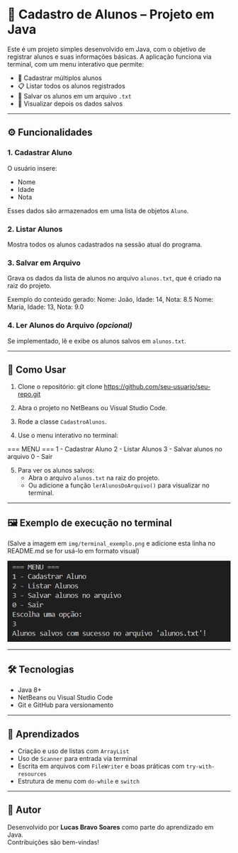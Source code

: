 # 📘 Cadastro de Alunos – Projeto em Java

Este é um projeto simples desenvolvido em Java, com o objetivo de registrar alunos e suas informações básicas. A aplicação funciona via terminal, com um menu interativo que permite:

- 👤 Cadastrar múltiplos alunos
- 📋 Listar todos os alunos registrados
- 💾 Salvar os alunos em um arquivo `.txt`
- 📂 Visualizar depois os dados salvos

---

## ⚙️ Funcionalidades

### 1. Cadastrar Aluno
O usuário insere:
- Nome
- Idade
- Nota

Esses dados são armazenados em uma lista de objetos `Aluno`.

### 2. Listar Alunos
Mostra todos os alunos cadastrados na sessão atual do programa.

### 3. Salvar em Arquivo
Grava os dados da lista de alunos no arquivo `alunos.txt`, que é criado na raiz do projeto.

Exemplo do conteúdo gerado:
Nome: João, Idade: 14, Nota: 8.5
Nome: Maria, Idade: 13, Nota: 9.0

### 4. Ler Alunos do Arquivo *(opcional)*
Se implementado, lê e exibe os alunos salvos em `alunos.txt`.

---

## 🧪 Como Usar

1. Clone o repositório:
git clone https://github.com/seu-usuario/seu-repo.git

2. Abra o projeto no NetBeans ou Visual Studio Code.

3. Rode a classe `CadastroAlunos`.

4. Use o menu interativo no terminal:

=== MENU ===
1 - Cadastrar Aluno
2 - Listar Alunos
3 - Salvar alunos no arquivo
0 - Sair

5. Para ver os alunos salvos:
   - Abra o arquivo `alunos.txt` na raiz do projeto.
   - Ou adicione a função `lerAlunosDoArquivo()` para visualizar no terminal.

---


## 🖼️ Exemplo de execução no terminal

(Salve a imagem em `img/terminal_exemplo.png` e adicione esta linha no README.md se for usá-lo em formato visual)

![Execução no terminal](./imgs/terminal_exemplo.png)

---

## 🛠️ Tecnologias

- Java 8+
- NetBeans ou Visual Studio Code
- Git e GitHub para versionamento

---

## 🧠 Aprendizados

- Criação e uso de listas com `ArrayList`
- Uso de `Scanner` para entrada via terminal
- Escrita em arquivos com `FileWriter` e boas práticas com `try-with-resources`
- Estrutura de menu com `do-while` e `switch`

---

## 📝 Autor

Desenvolvido por **Lucas Bravo Soares** como parte do aprendizado em Java.  
Contribuições são bem-vindas!